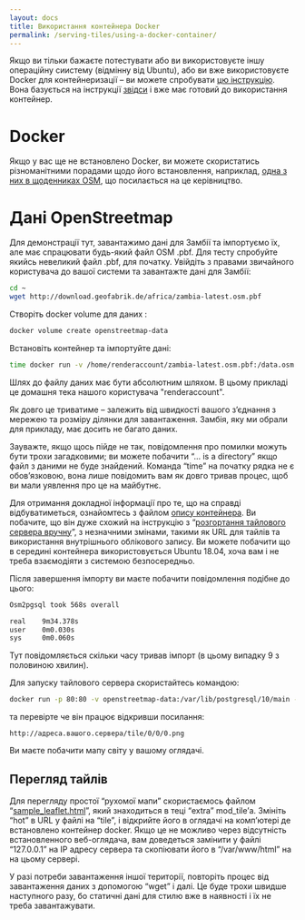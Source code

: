 ```yaml
---
layout: docs
title: Використання контейнера Docker
permalink: /serving-tiles/using-a-docker-container/
---
```


Якщо ви тільки бажаєте потестувати або ви використовуєте іншу операційну сиистему (відмінну від Ubuntu), або ви вже використовуєте Docker для контейнеризації&nbsp;– ви можете спробувати [цю інструкцію](https://github.com/Overv/openstreetmap-tile-server/blob/master/README.md).  Вона базується на інструкції [звідси]({{site.baseurl}}/serving-tiles/manually-building-a-tile-server-18-04-lts/) і вже має готовий до використання контейнер.

# Docker

Якщо у вас ще не встановлено Docker, ви можете скористатись різноманітними порадами щодо його встановлення, наприклад, [одна з них в щоденниках OSM](https://www.openstreetmap.org/user/SomeoneElse/diary/45070), що посилається на це керівництво.

# Дані OpenStreetmap

Для демонстрації тут, завантажимо дані для Замбії та імпортуємо їх, але має спрацювати будь-який файл OSM .pbf. Для тесту спробуйте якийсь невеликий файл .pbf, для початку. Увійдіть з правами звичайного користувача до вашої системи та завантажте дані для Замбії:

```sh
cd ~
wget http://download.geofabrik.de/africa/zambia-latest.osm.pbf
```

Створіть docker volume для даних  :

```sh
docker volume create openstreetmap-data
```

Встановіть контейнер та імпортуйте дані:

```sh
time docker run -v /home/renderaccount/zambia-latest.osm.pbf:/data.osm.pbf -v openstreetmap-data:/var/lib/postgresql/10/main overv/openstreetmap-tile-server import
```

Шлях до файлу даних має бути абсолютним шляхом. В цьому прикладі це домашня тека нашого користувача "renderaccount".

Як довго це триватиме&nbsp;– залежить від швидкості вашого з’єднання з мережею та розміру ділянки для завантаження. Замбія, яку ми обрали для прикладу, має досить не багато даних.

Зауважте, якщо щось пійде не так, повідомлення про помилки можуть бути трохи загадковими; ви можете побачити “… is a directory” якщо файл з даними не буде знайдений. Команда “time” на початку рядка не є обов’язковою, вона лише повідомить вам як довго тривав процес, щоб ви мали уявлення про це на майбутнє.

Для отримання докладної інформації про те, що на справді відбуватиметься, ознайомтесь з файлом [опису контейнера](https://github.com/Overv/openstreetmap-tile-server/blob/master/Dockerfile). Ви побачите, що він дуже схожий на інструкцію з “[розгортання тайлового сервера вручну]({{site.baseurl}}/serving-tiles/manually-building-a-tile-server-18-04-lts/)”, з незначними змінами, такими як URL для тайлів та використання внутрішнього облікового запису. Ви можете побачити що в середині контейнера використовується Ubuntu 18.04, хоча вам і не треба взаємодіяти з системою безпосередньо.

Після завершення імпорту ви маєте побачити повідомлення подібне до цього:

```sh
Osm2pgsql took 568s overall

real    9m34.378s
user    0m0.030s
sys     0m0.060s
```

Тут повідомляється скільки часу тривав імпорт (в цьому випадку 9 з половиною хвилин).

Для запуску тайлового сервера скористайтесь командою:

```sh
docker run -p 80:80 -v openstreetmap-data:/var/lib/postgresql/10/main -d overv/openstreetmap-tile-server run
```

та перевірте че він працює відкривши посилання:

```
http://адреса.вашого.сервера/tile/0/0/0.png
```

Ви маєте побачити мапу світу у вашому оглядачі.

## Перегляд тайлів

Для перегляду простої “рухомої мапи” скористаємось файлом “[sample_leaflet.html](https://github.com/SomeoneElseOSM/mod_tile/blob/switch2osm/extra/sample_leaflet.html)”, який знаходиться в теці “extra” mod_tile’а. Змініть “hot” в URL у файлі на “tile”, і відкрийте його в оглядачі на комп’ютері де встановлено контейнер docker. Якщо це не можливо через відсутність встановленного веб-оглядача, вам доведеться замінити у файлі “127.0.0.1” на IP адресу сервера та скопіювати його в “/var/www/html” на на цьому сервері.

У разі потреби завантаження іншої території, повторіть процес від завантаження даних з допомогою “wget” і далі. Це буде трохи швидше наступного разу, бо статичні дані для стилю вже в наявності і їх не треба завантажувати.
